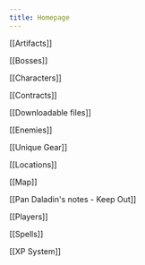 ```yaml
---
title: Homepage
---
```

[[Artifacts]]

[[Bosses]]

[[Characters]]

[[Contracts]]

[[Downloadable files]]

[[Enemies]]

[[Unique Gear]]

[[Locations]]

[[Map]]

[[Pan Daladin's notes - Keep Out]]

[[Players]]

[[Spells]]

[[XP System]]